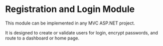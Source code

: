 # Registration and Login Module

This module can be implemented in any MVC ASP.NET project.

It is designed to create or validate users for login, encrypt passwords, and route to a dashboard or home page.